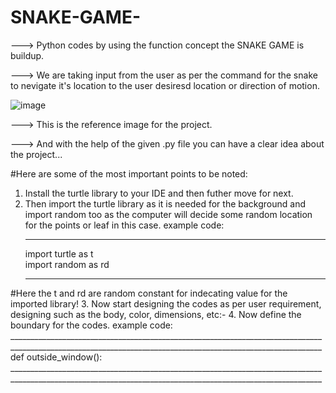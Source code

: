 # SNAKE-GAME-
---> Python codes by using the function concept the SNAKE GAME is buildup.

---> We are taking input from the user as per the command for the snake to nevigate it's location to the user desiresd location or direction of motion.

![image](https://user-images.githubusercontent.com/103811474/169697920-5f289a1e-aeb7-47a0-a555-b9a91195729c.png)

---> This is the reference image for the project.

---> And with the help of the given .py file you can have a clear idea about the project...

#Here are some of the most important points to be noted:

1. Install the turtle library to your IDE and then futher move for next.
2. Then import the turtle library as it is needed for the background and import random too as the computer will decide some random location for the points or 
leaf in this case.
example code:
      __________________________________________________________________________________________________________________________________________________________
     import turtle as t    
     import random as rd    
     _________________________________________________________________________________________________________________________________________________________
      
#Here the t and rd are random constant for indecating value for the imported library!
3. Now start designing the codes as per user requirement, designing such as the body, color, dimensions, etc:-
4. Now define the boundary for the codes.
example code:
      ____________________________________________________________________________________________________________________________________________________________
      def outside_window():
      ____________________________________________________________________________________________________________________________________________________________

